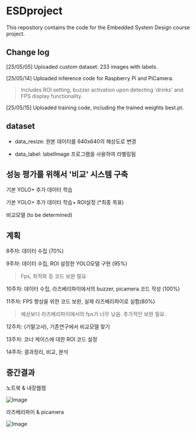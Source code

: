 # ESDproject

This repository contains the code for the Embedded System Design course project.

## Change log

[25/05/05] Uploaded custom dataset: 233 images with labels.

[25/05/14] Uploaded inference code for Raspberry Pi and PiCamera.

>Includes ROI setting, buzzer activation upon detecting 'drinks' and FPS display functionality.

[25/05/15] Uploaded training code, including the trained weights best.pt.

## dataset

* data_resize: 원본 데이터를 640x640의 해상도로 변경
  
* data_label: labelImage 프로그램을 사용하여 라벨링됨
  

## 성능 평가를 위해서 '비교' 시스템 구축
  
  기본 YOLO+ 추가 데이터 학습
  
  기본 YOLO+ 추가 데이터 학습+ ROI설정 (*최종 목표)
  
  비교모델 (to be determined)
  

## 계획
8주차: 데이터 수집 (70%)

9주차: 데이터 수집, ROI 설정한 YOLO모델 구현 (95%)

>	Fps, 최적화 등 코드 보완 필요

10주차: 데이터 수집, 라즈베리파이에서의 buzzer, picamera 코드 작성 (100%)

11주차: FPS 향상을 위한 코드 보완, 실제 라즈베리파이로 실험(80%)

>	예상보다 라즈베리파이에서의 fps가 너무 낮음. 추가적인 보완 필요.

12주차: (기말고사),  기존연구에서 비교모델 찾기

13주차: 코너 케이스에 대한 ROI 코드 설정

14주차: 결과정리, 비교, 분석


## 중간결과

노트북 & 내장웹캠

![Image](https://github.com/user-attachments/assets/fc4f456f-3b0d-4c6a-981f-c8e199b8afdd)

라즈베리파이 & picamera

![Image](https://github.com/user-attachments/assets/e3dd7413-1ae2-46ce-8cd6-c850b1fba399)
